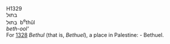 H1329  
בּתוּל  
בְּתוּל ‎ b<sup>e</sup>thûl  
*beth-ool‘*  
For [1328](h1328) *Bethul* (that is, *Bethuel*), a place in Palestine: -
Bethuel.  
